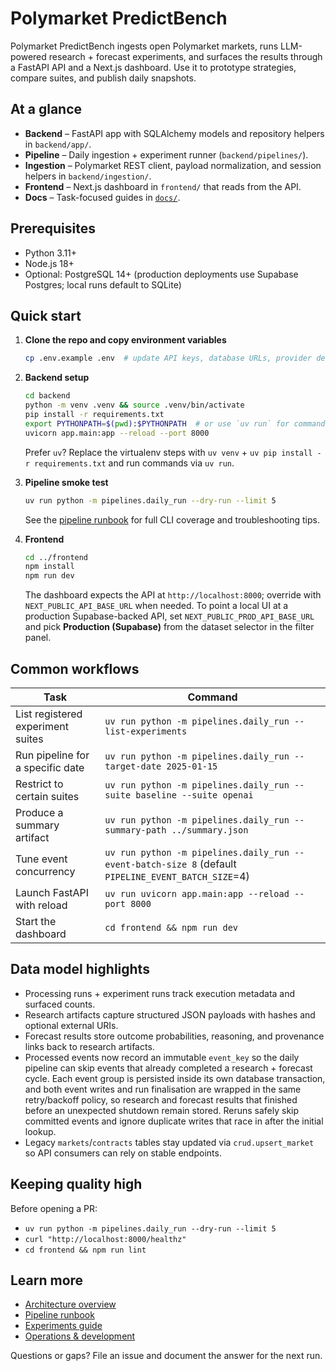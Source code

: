 # Polymarket PredictBench

Polymarket PredictBench ingests open Polymarket markets, runs LLM-powered
research + forecast experiments, and surfaces the results through a FastAPI API
and a Next.js dashboard. Use it to prototype strategies, compare suites, and
publish daily snapshots.

## At a glance
- **Backend** – FastAPI app with SQLAlchemy models and repository helpers in
  `backend/app/`.
- **Pipeline** – Daily ingestion + experiment runner (`backend/pipelines/`).
- **Ingestion** – Polymarket REST client, payload normalization, and session
  helpers in `backend/ingestion/`.
- **Frontend** – Next.js dashboard in `frontend/` that reads from the API.
- **Docs** – Task-focused guides in [`docs/`](docs/README.md).

## Prerequisites
- Python 3.11+
- Node.js 18+
- Optional: PostgreSQL 14+ (production deployments use Supabase Postgres; local
  runs default to SQLite)

## Quick start
1. **Clone the repo and copy environment variables**
   ```bash
   cp .env.example .env  # update API keys, database URLs, provider defaults
   ```

2. **Backend setup**
   ```bash
   cd backend
   python -m venv .venv && source .venv/bin/activate
   pip install -r requirements.txt
   export PYTHONPATH=$(pwd):$PYTHONPATH  # or use `uv run` for commands below
   uvicorn app.main:app --reload --port 8000
   ```
   Prefer `uv`? Replace the virtualenv steps with `uv venv` + `uv pip install -r
   requirements.txt` and run commands via `uv run`.

3. **Pipeline smoke test**
   ```bash
   uv run python -m pipelines.daily_run --dry-run --limit 5
   ```
   See the [pipeline runbook](docs/pipeline-runbook.md) for full CLI coverage and
   troubleshooting tips.

4. **Frontend**
   ```bash
   cd ../frontend
   npm install
   npm run dev
   ```
   The dashboard expects the API at `http://localhost:8000`; override with
   `NEXT_PUBLIC_API_BASE_URL` when needed. To point a local UI at a production
   Supabase-backed API, set `NEXT_PUBLIC_PROD_API_BASE_URL` and pick
   **Production (Supabase)** from the dataset selector in the filter panel.

## Common workflows
| Task | Command |
| --- | --- |
| List registered experiment suites | `uv run python -m pipelines.daily_run --list-experiments` |
| Run pipeline for a specific date | `uv run python -m pipelines.daily_run --target-date 2025-01-15` |
| Restrict to certain suites | `uv run python -m pipelines.daily_run --suite baseline --suite openai` |
| Produce a summary artifact | `uv run python -m pipelines.daily_run --summary-path ../summary.json` |
| Tune event concurrency | `uv run python -m pipelines.daily_run --event-batch-size 8` (default `PIPELINE_EVENT_BATCH_SIZE`=4) |
| Launch FastAPI with reload | `uv run uvicorn app.main:app --reload --port 8000` |
| Start the dashboard | `cd frontend && npm run dev` |

## Data model highlights
- Processing runs + experiment runs track execution metadata and surfaced counts.
- Research artifacts capture structured JSON payloads with hashes and optional
  external URIs.
- Forecast results store outcome probabilities, reasoning, and provenance links
  back to research artifacts.
- Processed events now record an immutable `event_key` so the daily pipeline can
  skip events that already completed a research + forecast cycle. Each event
  group is persisted inside its own database transaction, and both event writes
  and run finalisation are wrapped in the same retry/backoff policy, so research
  and forecast results that finished before an unexpected shutdown remain
  stored. Reruns safely skip committed events and ignore duplicate writes that
  race in after the initial lookup.
- Legacy `markets`/`contracts` tables stay updated via `crud.upsert_market` so
  API consumers can rely on stable endpoints.

## Keeping quality high
Before opening a PR:
- `uv run python -m pipelines.daily_run --dry-run --limit 5`
- `curl "http://localhost:8000/healthz"`
- `cd frontend && npm run lint`

## Learn more
- [Architecture overview](docs/architecture.md)
- [Pipeline runbook](docs/pipeline-runbook.md)
- [Experiments guide](docs/experiments.md)
- [Operations & development](docs/operations.md)

Questions or gaps? File an issue and document the answer for the next run.
